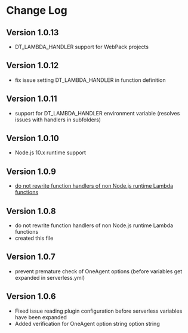 # Change Log

## Version 1.0.13

- DT_LAMBDA_HANDLER support for WebPack projects

## Version 1.0.12

- fix issue setting DT_LAMBDA_HANDLER in function definition

## Version 1.0.11

- support for DT_LAMBDA_HANDLER environment variable (resolves issues with handlers in subfolders)

## Version 1.0.10

- Node.js 10.x runtime support

## Version 1.0.9

- [do not rewrite function handlers of non Node.js runtime Lambda functions](https://github.com/Dynatrace/serverless-oneagent/issues/8)

## Version 1.0.8

- do not rewrite function handlers of non Node.js runtime Lambda functions
- created this file

## Version 1.0.7

- prevent premature check of OneAgent options (before variables get expanded in serverless.yml)

## Version 1.0.6

- Fixed issue reading plugin configuration before serverless variables have been expanded
- Added verification for OneAgent option string option string
